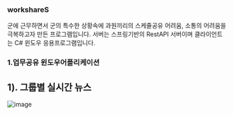 ### workshareS

군에 근무하면서 군의 특수한 상황속에 과원끼리의 스케쥴공유 어려움, 소통의 어려움을 극복하고자 만든 프로그램입니다.
서버는 스프링기반의 RestAPI 서버이며 클라이언트는 C# 윈도우 응용프로그램입니다.


### 1.업무공유 윈도우어플리케이션 



## 1). 그룹별 실시간 뉴스 

![image](https://user-images.githubusercontent.com/37799491/154068451-dffaba14-98c8-479a-9f13-1777d9d4091b.png)
